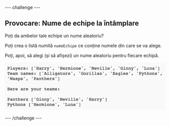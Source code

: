 \--- challenge \---

## Provocare: Nume de echipe la întâmplare

Poți da ambelor tale echipe un nume aleatoriu?

Poți crea o listă numită `numeEchipe` ce conține numele din care se va alege.

Poți, apoi, să alegi (și să afișezi) un nume aleatoriu pentru fiecare echipă.

![captură de ecran](images/team-finished.png)

\--- /challenge \---